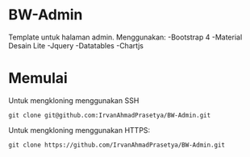 # BW-Admin

Template untuk halaman admin.
Menggunakan:
-Bootstrap 4
-Material Desain Lite
-Jquery
-Datatables
-Chartjs

# Memulai

Untuk mengkloning menggunakan SSH
```
git clone git@github.com:IrvanAhmadPrasetya/BW-Admin.git
```

Untuk mengkloning menggunakan HTTPS:
```
git clone https://github.com/IrvanAhmadPrasetya/BW-Admin.git
```

